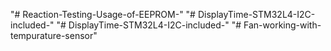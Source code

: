 "# Reaction-Testing-Usage-of-EEPROM-" 
"# DisplayTime-STM32L4-I2C-included-" 
"# DisplayTime-STM32L4-I2C-included-" 
"# Fan-working-with-tempurature-sensor" 
